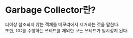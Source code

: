 Garbage Collector란?
==

더이상 참조되지 않는 객체를 메모리에서 제거하는 것을 말한다.<br>
또한, GC를 수행하는 쓰레드를 제외한 모든 쓰레드가 일시정지 된다.